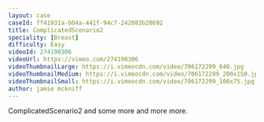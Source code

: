 ```yaml
---
layout: case
caseId: ff41931a-604a-441f-94c7-242083b20692
title: ComplicatedScenario2
speciality: [Breast]
difficulty: Easy
videoId: 274190306
videoUrl: https://vimeo.com/274190306
videoThumbnailLarge: https://i.vimeocdn.com/video/706172299_640.jpg
videoThumbnailMedium: https://i.vimeocdn.com/video/706172299_200x150.jpg
videoThumbnailSmall: https://i.vimeocdn.com/video/706172299_100x75.jpg
author: jamie mckniff
---
```


ComplicatedScenario2 and some more and more more.